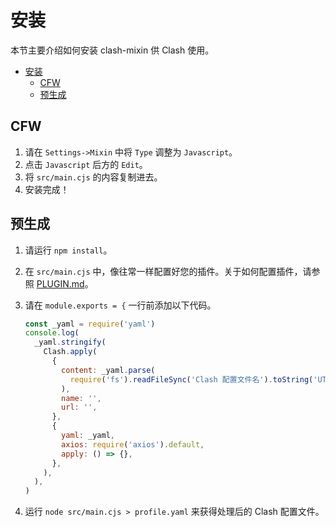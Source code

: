# 安装

本节主要介绍如何安装 clash-mixin 供 Clash 使用。

- [安装](#安装)
  - [CFW](#cfw)
  - [预生成](#预生成)

## CFW

1. 请在 `Settings->Mixin` 中将 `Type` 调整为 `Javascript`。
2. 点击 `Javascript` 后方的 `Edit`。
3. 将 `src/main.cjs` 的内容复制进去。
4. 安装完成！

## 预生成

1. 请运行 `npm install`。
2. 在 `src/main.cjs` 中，像往常一样配置好您的插件。关于如何配置插件，请参照 [PLUGIN.md](./PLUGIN.md)。
3. 请在 `module.exports = {` 一行前添加以下代码。

   ```javascript
   const _yaml = require('yaml')
   console.log(
     _yaml.stringify(
       Clash.apply(
         {
           content: _yaml.parse(
             require('fs').readFileSync('Clash 配置文件名').toString('UTF-8'),
           ),
           name: '',
           url: '',
         },
         {
           yaml: _yaml,
           axios: require('axios').default,
           apply: () => {},
         },
       ),
     ),
   )
   ```
4. 运行 `node src/main.cjs > profile.yaml` 来获得处理后的 Clash 配置文件。
